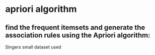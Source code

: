 # apriori algorithm 
<div><h2> find the frequent itemsets and generate the association rules using the Apriori algorithm:  </h2><p> Singers small dataset used</p></div>
